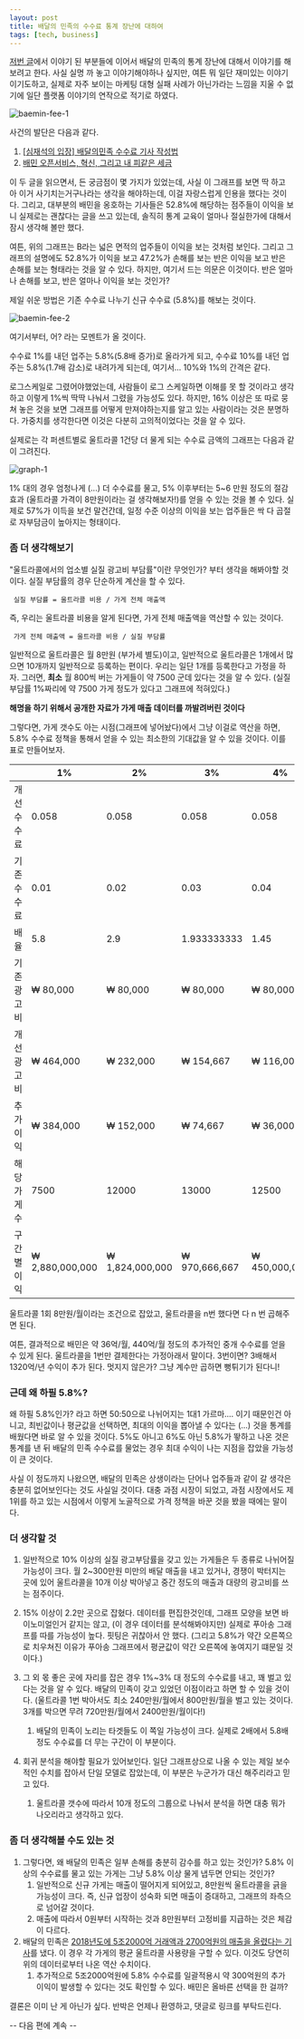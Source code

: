 ```yaml
---
layout: post
title: 배달의 민족의 수수료 통계 장난에 대하여
tags: [tech, business]
---
```


[저번 글](https://benjioh5.com/blog/share-economy-1-baemin/)에서 이야기 된 부분들에 이어서 배달의 민족의 통계 장난에 대해서 이야기를 해보려고 한다. 사실 실명 까 놓고 이야기해야하나 싶지만, 여튼 뭐 일단 재미있는 이야기이기도하고, 실제로 자주 보이는 마케팅 대형 실패 사례가 아닌가라는 느낌을 지울 수 없기에 일단 플랫폼 이야기의 연작으로 적기로 하였다.

![baemin-fee-1](../img/2020-04-06-baemin-cps/baemin-fee-1.jpg)

사건의 발단은 다음과 같다.

1. [[심재석의 입장] 배달의민족 수수료 기사 작성법](https://byline.network/2020/04/6-51/)
2. [배민 오픈서비스, 혁신, 그리고 내 피같은 세금](https://brunch.co.kr/@brunchjqcb/179)

이 두 글을 읽으면서, 든 궁금점이 몇 가지가 있었는데, 사실 이 그래프를 보면 딱 하고 아 이거 사기치는거구나라는 생각을 해야하는데, 이걸 자랑스럽게 인용을 했다는 것이다. 그리고, 대부분의 배민을 옹호하는 기사들은 52.8%에 해당하는 점주들이 이익을 보니 실제로는 괜찮다는 글을 쓰고 있는데, 솔직히 통계 교육이 얼마나 절실한가에 대해서 잠시 생각해 볼만 했다.

여튼, 위의 그래프는 B라는 넓은 면적의 업주들이 이익을 보는 것처럼 보인다. 그리고 그래프의 설명에도 52.8%가 이익을 보고 47.2%가 손해를 보는 반은 이익을 보고 반은 손해를 보는 형태라는 것을 알 수 있다. 하지만, 여기서 드는 의문은 이것이다. 반은 얼마나 손해를 보고, 반은 얼마나 이익을 보는 것인가?

제일 쉬운 방법은 기존 수수료 나누기 신규 수수료 (5.8%)를 해보는 것이다.

![baemin-fee-2](../img/2020-04-06-baemin-cps/baemin-fee-2.jpeg)

여기서부터, 어? 라는 모멘트가 올 것이다.

수수료 1%를 내던 업주는 5.8%(5.8배 증가)로 올라가게 되고,
수수료 10%를 내던 업주는 5.8%(1.7배 감소)로 내려가게 되는데,
여기서... 10%와 1%의 간격은 같다.

로그스케일로 그렸어야했었는데, 사람들이 로그 스케일하면 이해를 못 할 것이라고 생각하고 이렇게 1%씩 딱딱 나눠서 그렸을 가능성도 있다. 하지만, 16% 이상은 또 따로 뭉쳐 놓은 것을 보면 그래프를 어떻게 만져야하는지를 알고 있는 사람이라는 것은 분명하다. 가중치를 생각한다면 이것은 다분히 고의적이었다는 것을 알 수 있다.

실제로는 각 퍼센트별로 울트라콜 1건당 더 물게 되는 수수료 금액의 그래프는 다음과 같이 그려진다.

![graph-1](../img/2020-04-06-baemin-cps/graph-1.png)

1% 대의 경우 엄청나게 (...) 더 수수료를 물고, 5% 이후부터는 5~6 만원 정도의 절감 효과 (울트라콜 가격이 8만원이라는 걸 생각해보자!)를 얻을 수 있는 것을 볼 수 있다. 실제로 57%가 이득을 보건 말건간데, 일정 수준 이상의 이익을 보는 업주들은 싹 다 곱절로 자부담금이 높아지는 형태이다.

### 좀 더 생각해보기

"울트라콜에서의 업소별 실질 광고비 부담률"이란 무엇인가? 부터 생각을 해봐야할 것이다. 실질 부담률의 경우 단순하게 계산을 할 수 있다.

```
 실질 부담률 = 울트라콜 비용 / 가게 전체 매출액 
```

즉, 우리는 울트라콜 비용을 알게 된다면, 가게 전체 매출액을 역산할 수 있는 것이다.

```
 가게 전체 매출액 = 울트라콜 비용 / 실질 부담률
```

일반적으로 울트라콜은 월 8만원 (부가세 별도)이고, 일반적으로 울트라콜은 1개에서 많으면 10개까지 일반적으로 등록하는 편이다. 우리는 일단 1개를 등록한다고 가정을 하자. 그러면, __최소__ 월 800씩 버는 가게들이 약 7500 군데 있다는 것을 알 수 있다. (실질 부담률 1%짜리에 약 7500 가게 정도가 있다고 그래프에 적혀있다.)

__해명을 하기 위해서 공개한 자료가 가게 매출 데이터를 까발려버린 것이다__

그렇다면, 가게 갯수도 아는 시점(그래프에 넣어놨다)에서 그냥 이걸로 역산을 하면, 5.8% 수수료 정책을 통해서 얻을 수 있는 최소한의 기대값을 알 수 있을 것이다. 이를 표로 만들어보자.

|              | 1%              | 2%              | 3%             | 4%             | 5%             | 6%              | 7%              | 8%              | 9%              | 10%             | 11%             | 12%             | 13%             | 14%             | 15%             | 16%              |
| ------------ | --------------- | --------------- | -------------- | -------------- | -------------- | --------------- | --------------- | --------------- | --------------- | --------------- | --------------- | --------------- | --------------- | --------------- | --------------- | ---------------- |
| 개선 수수료  | 0.058           | 0.058           | 0.058          | 0.058          | 0.058          | 0.058           | 0.058           | 0.058           | 0.058           | 0.058           | 0.058           | 0.058           | 0.058           | 0.058           | 0.058           | 0.058            |
| 기존 수수료  | 0.01            | 0.02            | 0.03           | 0.04           | 0.05           | 0.06            | 0.07            | 0.08            | 0.09            | 0.1             | 0.11            | 0.12            | 0.13            | 0.14            | 0.15            | 0.16             |
| 배율         | 5.8             | 2.9             | 1.933333333    | 1.45           | 1.16           | 0.966666667     | 0.828571429     | 0.725           | 0.644444444     | 0.58            | 0.527272727     | 0.483333333     | 0.446153846     | 0.414285714     | 0.386666667     | 0.3625           |
| 기존 광고비  | ₩      80,000   | ₩      80,000   | ₩      80,000  | ₩      80,000  | ₩      80,000  | ₩      80,000   | ₩      80,000   | ₩      80,000   | ₩      80,000   | ₩      80,000   | ₩      80,000   | ₩      80,000   | ₩      80,000   | ₩      80,000   | ₩      80,000   | ₩      80,000    |
| 개선 광고비  | ₩     464,000   | ₩     232,000   | ₩     154,667  | ₩     116,000  | ₩      92,800  | ₩      77,333   | ₩      66,286   | ₩      58,000   | ₩      51,556   | ₩      46,400   | ₩      42,182   | ₩      38,667   | ₩      35,692   | ₩      33,143   | ₩      30,933   | ₩      29,000    |
| 추가 이익    | ₩     384,000   | ₩     152,000   | ₩      74,667  | ₩      36,000  | ₩      12,800  | -₩       2,667  | -₩      13,714  | -₩      22,000  | -₩      28,444  | -₩      33,600  | -₩      37,818  | -₩      41,333  | -₩      44,308  | -₩      46,857  | -₩      49,067  | -₩      51,000   |
| 해당 가게 수 | 7500            | 12000           | 13000          | 12500          | 12000          | 11000           | 9000            | 8000            | 7500            | 6000            | 5500            | 4000            | 3000            | 2500            | 2000            | 22000            |
| 구간별 이익  | ₩ 2,880,000,000 | ₩ 1,824,000,000 | ₩  970,666,667 | ₩  450,000,000 | ₩  153,600,000 | -₩   29,333,333 | -₩  123,428,571 | -₩  176,000,000 | -₩  213,333,333 | -₩  201,600,000 | -₩  208,000,000 | -₩  165,333,333 | -₩  132,923,077 | -₩  117,142,857 | -₩   98,133,333 | -₩ 1,122,000,000 |

울트라콜 1회 8만원/월이라는 조건으로 잡았고, 울트라콜을 n번 했다면 다 n 번 곱해주면 된다.

여튼, 결과적으로 배민은 약 36억/월, 440억/월 정도의 추가적인 중개 수수료를 얻을 수 있게 된다. 울트라콜을 1번만 결제한다는 가정아래서 말이다. 3번이면? 3배해서 1320억/년 수익이 추가 된다. 멋지지 않은가? 그냥 계수만 곱하면 뻥튀기가 된다니!

### 근데 왜 하필 5.8%?

왜 하필 5.8%인가? 라고 하면 50:50으로 나뉘어지는 1대1 가르마.... 이기 때문인건 아니고,  최빈값이나 평균값을 선택하면, 최대의 이익을 뽑아낼 수 있다는 (...) 것을 통계를 배웠다면 바로 알 수 있을 것이다. 5%도 아니고 6%도 아닌 5.8%가 뙇하고 나온 것은 통계를 낸 뒤 배달의 민족 수수료를 물었는 경우 최대 수익이 나는 지점을 잡았을 가능성이 큰 것이다.

사실 이 정도까지 나왔으면, 배달의 민족은 상생이라는 단어나 업주들과 같이 갈 생각은 충분히 없어보인다는 것도 사실일 것이다. 대충 과점 시장이 되었고, 과점 시장에서도 제1위를 하고 있는 시점에서 이렇게 노골적으로 가격 정책을 바꾼 것을 봤을 때에는 말이다.

### 더 생각할 것

1. 일반적으로 10% 이상의 실질 광고부담률을 갖고 있는 가게들은 두 종류로 나뉘어질 가능성이 크다. 월 2~300만원 미만의 배달 매출을 내고 있거나, 경쟁이 박터지는 곳에 있어 울트라콜을 10개 이상 박아넣고 중간 정도의 매출과 대량의 광고비를 쓰는 점주이다.

2. 15% 이상이 2.2만 곳으로 잡혔다. 데이터를 편집한것인데, 그래프 모양을 보면 바이노미얼인거 같지는 않고, (이 경우 데이터를 분석해봐야지만) 실제로 푸아송 그래프를 따를 가능성이 높다. 핏팅은 귀찮아서 안 했다. (그리고 5.8%가 약간 오른쪽으로 치우쳐진 이유가 푸아송 그래프에서 평균값이 약간 오른쪽에 놓여지기 떄문일 것이다.)

3. 그 외 몫 좋은 곳에 자리를 잡은 경우 1%~3% 대 정도의 수수료를 내고, 꽤 벌고 있다는 것을 알 수 있다. 배달의 민족이 갖고 있었던 이점이라고 하면 할 수 있을 것이다. (울트라콜 1번 박아서도 최소 240만원/월에서 800만원/월을 벌고 있는 것이다. 3개를 박으면 무려 720만원/월에서 2400만원/월이다!) 
   1. 배달의 민족이 노리는 타겟들도 이 쪽일 가능성이 크다. 실제로 2배에서 5.8배 정도 수수료를 더 무는 구간이 이 부분이다.
4. 회귀 분석을 해야할 필요가 있어보인다. 일단 그래프상으로 나올 수 있는 제일 보수적인 수치를 잡아서 단일 모델로 잡았는데, 이 부분은 누군가가 대신 해주리라고 믿고 있다.
   1. 울트라콜 갯수에 따라서 10개 정도의 그룹으로 나눠서 분석을 하면 대충 뭐가 나오리라고 생각하고 있다.

### 좀 더 생각해볼 수도 있는 것

1. 그렇다면, 왜 배달의 민족은 일부 손해를 충분히 감수를 하고 있는 것인가? 5.8% 이상의 수수료를 물고 있는 가게는 그냥 5.8% 이상 물게 냅두면 안되는 것인가?
   1. 일반적으로 신규 가게는 매출이 떨어지게 되어있고, 8만원씩 울트라콜을 긁을 가능성이 크다. 즉, 신규 업장이 성숙화 되면 매출이 증대하고, 그래프의 좌측으로 넘어갈 것이다.
   2. 매출에 따라서 0원부터 시작하는 것과 8만원부터 고정비를 지급하는 것은 체감이 다르다.
2. 배달의 민족은 [2018년도에 5조2000억 거래액과 2700억원의 매출을 올렸다는 기사](http://m.newspim.com/news/view/20190322000841)를 냈다. 이 경우 각 가게의 평균 울트라콜 사용량을 구할 수 있다. 이것도 당연히 위의 데이터로부터 나온 역산 수치이다.
   1. 추가적으로 5조2000억원에 5.8% 수수료를 일괄적용시 약 300억원의 추가 이익이 발생할 수 있다는 것도 확인할 수 있다. 배민은 올바른 선택을 한 걸까?

결론은 이미 난 게 아닌가 싶다. 반박은 언제나 환영하고, 댓글로 링크를 부탁드린다.

-- 다음 편에 계속 --